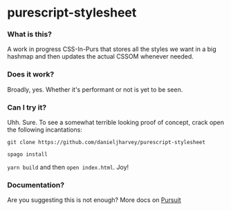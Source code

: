 # purescript-stylesheet

### What is this?

A work in progress CSS-In-Purs that stores all the styles we want in a big hashmap and then updates the actual CSSOM whenever needed. 

### Does it work?

Broadly, yes. Whether it's performant or not is yet to be seen.

### Can I try it?

Uhh. Sure. To see a somewhat terrible looking proof of concept, crack open the
following incantations:

`git clone https://github.com/danieljharvey/purescript-stylesheet`

`spago install`

`yarn build` and then `open index.html`. Joy!

### Documentation?

Are you suggesting this is not enough? More docs on [Pursuit](https://pursuit.purescript.org/packages/purescript-stylesheet/0.0.2)
